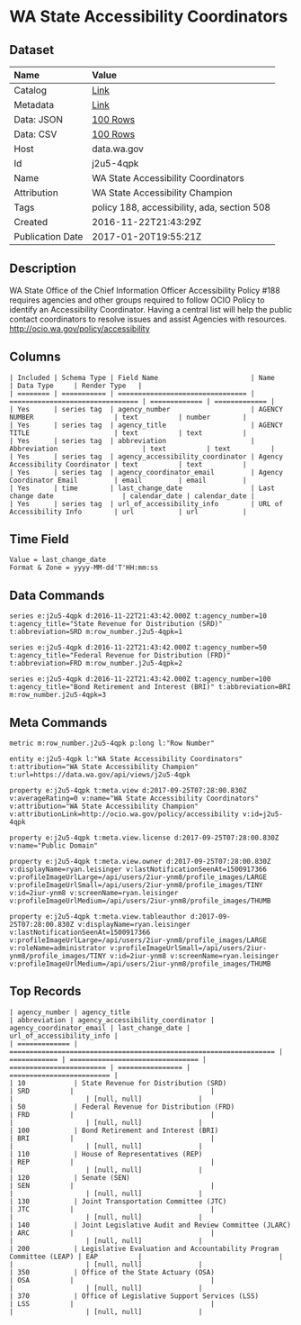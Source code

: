 # WA State Accessibility Coordinators

## Dataset

| Name | Value |
| :--- | :---- |
| Catalog | [Link](https://catalog.data.gov/dataset/wa-state-accessibility-coordinators) |
| Metadata | [Link](https://data.wa.gov/api/views/j2u5-4qpk) |
| Data: JSON | [100 Rows](https://data.wa.gov/api/views/j2u5-4qpk/rows.json?max_rows=100) |
| Data: CSV | [100 Rows](https://data.wa.gov/api/views/j2u5-4qpk/rows.csv?max_rows=100) |
| Host | data.wa.gov |
| Id | j2u5-4qpk |
| Name | WA State Accessibility Coordinators |
| Attribution | WA State Accessibility Champion |
| Tags | policy 188, accessibility, ada, section 508 |
| Created | 2016-11-22T21:43:29Z |
| Publication Date | 2017-01-20T19:55:21Z |

## Description

WA State Office of the Chief Information Officer Accessibility Policy #188 requires agencies and other groups required to follow OCIO Policy to identify an Accessibility Coordinator. Having a central list will help the public contact coordinators to resolve issues and assist Agencies with resources. http://ocio.wa.gov/policy/accessibility

## Columns

```ls
| Included | Schema Type | Field Name                       | Name                             | Data Type     | Render Type   |
| ======== | =========== | ================================ | ================================ | ============= | ============= |
| Yes      | series tag  | agency_number                    | AGENCY NUMBER                    | text          | number        |
| Yes      | series tag  | agency_title                     | AGENCY TITLE                     | text          | text          |
| Yes      | series tag  | abbreviation                     | Abbreviation                     | text          | text          |
| Yes      | series tag  | agency_accessibility_coordinator | Agency Accessibility Coordinator | text          | text          |
| Yes      | series tag  | agency_coordinator_email         | Agency Coordinator Email         | email         | email         |
| Yes      | time        | last_change_date                 | Last change date                 | calendar_date | calendar_date |
| Yes      | series tag  | url_of_accessibility_info        | URL of Accessibility Info        | url           | url           |
```

## Time Field

```ls
Value = last_change_date
Format & Zone = yyyy-MM-dd'T'HH:mm:ss
```

## Data Commands

```ls
series e:j2u5-4qpk d:2016-11-22T21:43:42.000Z t:agency_number=10 t:agency_title="State Revenue for Distribution (SRD)" t:abbreviation=SRD m:row_number.j2u5-4qpk=1

series e:j2u5-4qpk d:2016-11-22T21:43:42.000Z t:agency_number=50 t:agency_title="Federal Revenue for Distribution (FRD)" t:abbreviation=FRD m:row_number.j2u5-4qpk=2

series e:j2u5-4qpk d:2016-11-22T21:43:42.000Z t:agency_number=100 t:agency_title="Bond Retirement and Interest (BRI)" t:abbreviation=BRI m:row_number.j2u5-4qpk=3
```

## Meta Commands

```ls
metric m:row_number.j2u5-4qpk p:long l:"Row Number"

entity e:j2u5-4qpk l:"WA State Accessibility Coordinators" t:attribution="WA State Accessibility Champion" t:url=https://data.wa.gov/api/views/j2u5-4qpk

property e:j2u5-4qpk t:meta.view d:2017-09-25T07:28:00.830Z v:averageRating=0 v:name="WA State Accessibility Coordinators" v:attribution="WA State Accessibility Champion" v:attributionLink=http://ocio.wa.gov/policy/accessibility v:id=j2u5-4qpk

property e:j2u5-4qpk t:meta.view.license d:2017-09-25T07:28:00.830Z v:name="Public Domain"

property e:j2u5-4qpk t:meta.view.owner d:2017-09-25T07:28:00.830Z v:displayName=ryan.leisinger v:lastNotificationSeenAt=1500917366 v:profileImageUrlLarge=/api/users/2iur-ynm8/profile_images/LARGE v:profileImageUrlSmall=/api/users/2iur-ynm8/profile_images/TINY v:id=2iur-ynm8 v:screenName=ryan.leisinger v:profileImageUrlMedium=/api/users/2iur-ynm8/profile_images/THUMB

property e:j2u5-4qpk t:meta.view.tableauthor d:2017-09-25T07:28:00.830Z v:displayName=ryan.leisinger v:lastNotificationSeenAt=1500917366 v:profileImageUrlLarge=/api/users/2iur-ynm8/profile_images/LARGE v:roleName=administrator v:profileImageUrlSmall=/api/users/2iur-ynm8/profile_images/TINY v:id=2iur-ynm8 v:screenName=ryan.leisinger v:profileImageUrlMedium=/api/users/2iur-ynm8/profile_images/THUMB
```

## Top Records

```ls
| agency_number | agency_title                                                       | abbreviation | agency_accessibility_coordinator | agency_coordinator_email | last_change_date | url_of_accessibility_info | 
| ============= | ================================================================== | ============ | ================================ | ======================== | ================ | ========================= | 
| 10            | State Revenue for Distribution (SRD)                               | SRD          |                                  |                          |                  | [null, null]              | 
| 50            | Federal Revenue for Distribution (FRD)                             | FRD          |                                  |                          |                  | [null, null]              | 
| 100           | Bond Retirement and Interest (BRI)                                 | BRI          |                                  |                          |                  | [null, null]              | 
| 110           | House of Representatives (REP)                                     | REP          |                                  |                          |                  | [null, null]              | 
| 120           | Senate (SEN)                                                       | SEN          |                                  |                          |                  | [null, null]              | 
| 130           | Joint Transportation Committee (JTC)                               | JTC          |                                  |                          |                  | [null, null]              | 
| 140           | Joint Legislative Audit and Review Committee (JLARC)               | ARC          |                                  |                          |                  | [null, null]              | 
| 200           | Legislative Evaluation and Accountability Program Committee (LEAP) | EAP          |                                  |                          |                  | [null, null]              | 
| 350           | Office of the State Actuary (OSA)                                  | OSA          |                                  |                          |                  | [null, null]              | 
| 370           | Office of Legislative Support Services (LSS)                       | LSS          |                                  |                          |                  | [null, null]              | 
```